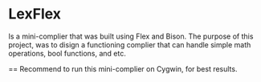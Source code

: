 # LexFlex

Is a mini-complier that was built using Flex and Bison.
The purpose of this project, was to disign a functioning complier that can handle simple math operations, bool functions, and etc.


== Recommend to run this mini-complier on Cygwin, for best results.
